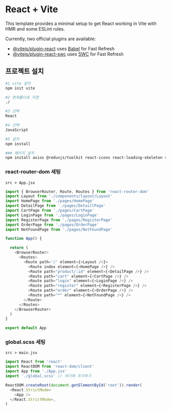 # React + Vite

This template provides a minimal setup to get React working in Vite with HMR and some ESLint rules.

Currently, two official plugins are available:

- [@vitejs/plugin-react](https://github.com/vitejs/vite-plugin-react/blob/main/packages/plugin-react/README.md) uses [Babel](https://babeljs.io/) for Fast Refresh
- [@vitejs/plugin-react-swc](https://github.com/vitejs/vite-plugin-react-swc) uses [SWC](https://swc.rs/) for Fast Refresh

## 프로젝트 설치
```bash
#1 vite 설치
npm init vite

#2 현재폴더로 지정
./

#3 선택
React 

#4 선택
JavaScript

#5 설치
npm install

### 패키지 설치
npm install axios @reduxjs/toolkit react-icons react-loading-skeleton sass react-router-dom

```

### react-router-dom 세팅
`src > App.jsx `

``` javascript
import { BrowserRouter, Route, Routes } from 'react-router-dom'
import Layout from './components/layout/Layout'
import HomePage from './pages/HomePage'
import DetailPage from './pages/DetaillPage'
import CartPage from './pages/CartPage'
import LoginPage from './pages/LoginPage'
import RegisterPage from './pages/RegisterPage'
import OrderPage from './pages/OrderPage'
import NotFoundPage from './pages/NotFoundPage'

function App() {

  return (
    <BrowserRouter>
      <Routes>
        <Route path='/' element={<Layout />}>
          <Route index element={<HomePage />} />
          <Route path="product/:id" element={<DetailPage />} />
          <Route path="cart" element={<CartPage />} />
          <Route path="login" element={<LoginPage />} />
          <Route path="register" element={<RegisterPage />} />
          <Route path="order" element={<OrderPage />} />
          <Route path="*" element={<NotFoundPage />} />
        </Route>
      </Routes>
    </BrowserRouter>
  )
}

export default App
```

### global.scss 세팅
 
`src > main.jsx`
``` javascript
import React from 'react'
import ReactDOM from 'react-dom/client'
import App from './App.jsx'
import './global.scss' // 여기에 추가하기

ReactDOM.createRoot(document.getElementById('root')).render(
  <React.StrictMode>
    <App />
  </React.StrictMode>,
)
```